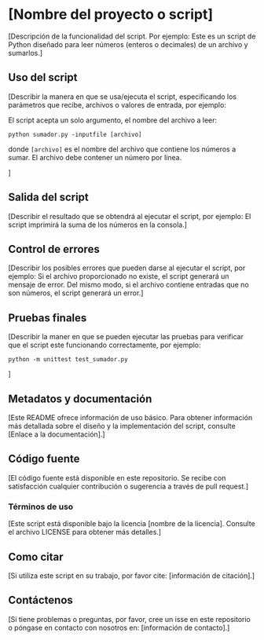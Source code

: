 # [Nombre del proyecto o script]


[Descripción de la funcionalidad del script. Por ejemplo:
Este es un script de Python diseñado para leer números (enteros o decimales) de un archivo y sumarlos.]  

## Uso del script

[Describir la manera en que se usa/ejecuta el script, especificando los parámetros que recibe, archivos o valores de entrada, por ejemplo:

El script acepta un solo argumento, el nombre del archivo a leer:

```
python sumador.py -inputfile [archivo]
```

donde `[archivo]` es el nombre del archivo que contiene los números a sumar. El archivo debe contener un número por línea.

]  

## Salida del script

[Describir el resultado que se obtendrá al ejecutar el script, por ejemplo: El script imprimirá la suma de los números en la consola.] 

## Control de errores

[Describir los posibles errores que pueden darse al ejecutar el script, por ejemplo: Si el archivo proporcionado no existe, el script generará un mensaje de error. Del mismo modo, si el archivo contiene entradas que no son números, el script generará un error.]  

## Pruebas finales

[Describir la maner en que se pueden ejecutar las pruebas para verificar que el script este funcionando correctamente, por ejemplo:  
```
python -m unittest test_sumador.py
```
]  


## Metadatos y documentación

[Este README ofrece información de uso básico. Para obtener información más detallada sobre el diseño y la implementación del script, consulte [Enlace a la documentación].]

## Código fuente

[El código fuente está disponible en este repositorio. Se recibe con satisfacción cualquier contribución o sugerencia a través de pull request.]

### Términos de uso

[Este script está disponible bajo la licencia [nombre de la licencia]. Consulte el archivo LICENSE para obtener más detalles.]

## Como citar

[Si utiliza este script en su trabajo, por favor cite: [información de citación].]

## Contáctenos

[Si tiene problemas o preguntas, por favor, cree un isse en este repositorio o póngase en contacto con nosotros en: [información de contacto].]
